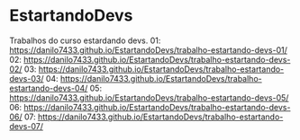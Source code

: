 # EstartandoDevs
Trabalhos do curso estardando devs.
01: https://danilo7433.github.io/EstartandoDevs/trabalho-estartando-devs-01/
02: https://danilo7433.github.io/EstartandoDevs/trabalho-estartando-devs-02/
03: https://danilo7433.github.io/EstartandoDevs/trabalho-estartando-devs-03/
04: https://danilo7433.github.io/EstartandoDevs/trabalho-estartando-devs-04/
05: https://danilo7433.github.io/EstartandoDevs/trabalho-estartando-devs-05/
06: https://danilo7433.github.io/EstartandoDevs/trabalho-estartando-devs-06/
07: https://danilo7433.github.io/EstartandoDevs/trabalho-estartando-devs-07/

